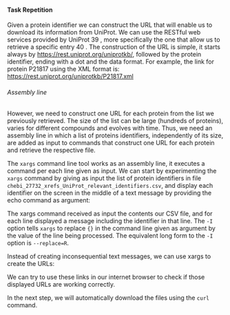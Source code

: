<script>
import Execute from "$components/Execute.svelte";
</script>

#### Task Repetition

Given a protein identifier we can construct the URL that will enable us to
download its information from UniProt. We can use the RESTful web services
provided by UniProt 39 , more specifically the one that allow us to retrieve a
specific entry 40 . The construction of the URL is simple, it starts always
by https://rest.uniprot.org/uniprotkb/, followed by the protein
identifier, ending with a dot and the data format. For example, the link for
protein P21817 using the XML format is:
https://rest.uniprot.org/uniprotkb/P21817.xml

###### Assembly line

However, we need to construct one URL for each protein from the list we
previously retrieved. The size of the list can be large (hundreds of proteins),
varies for different compounds and evolves with time. Thus, we need an
assembly line in which a list of proteins identifiers, independently of its size,
are added as input to commands that construct one URL for each protein and
retrieve the respective file.

The `xargs` command line tool works as an assembly line, it executes a
command per each line given as input.
We can start by experimenting the `xargs` command by giving as input the list of protein identifiers in file `chebi_27732_xrefs_UniProt_relevant_identifiers.csv`,
and display each identifier on the screen in the middle of a text message by
providing the echo command as argument:

<Execute command="cat chebi_27732_xrefs_UniProt_relevant_identifiers.csv | xargs -I {} echo 'Another protein id {} to retrieve'" />

The xargs command received as input the contents our CSV file, and for
each line displayed a message including the identifier in that line. The `-I`
option tells `xargs` to replace `{}` in the command line given as argument by
the value of the line being processed. The equivalent long form to the `-I`
option is `--replace=R`.

Instead of creating inconsequential text messages, we can use xargs to
create the URLs:

<Execute command="cat chebi_27732_xrefs_UniProt_relevant_identifiers.csv | xargs -I {} echo 'https://rest.uniprot.org/uniprotkb/{}.xml'" />

We can try to use these links in our internet browser to check if those
displayed URLs are working correctly.

In the next step, we will automatically download the files using the `curl` command.
